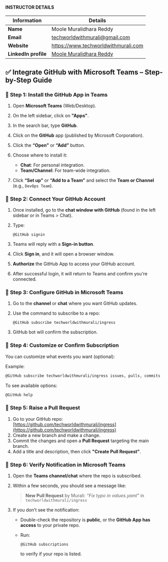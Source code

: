 #### INSTRUCTOR DETAILS

|  Information             | Details                                                                      |
|----------------------    |------------------------------------------------------------------------------|
| **Name**                 | Moole Muralidhara Reddy                                                      |
| **Email**                | techworldwithmurali@gmail.com                                                |
| **Website**              | https://www.techworldwithmurali.com               |
| **LinkedIn profile**     | [Moole Muralidhara Reddy](https://www.linkedin.com/in/moole-muralidhara-reddy) |


## ✅ **Integrate GitHub with Microsoft Teams – Step-by-Step Guide**

### 🔹 **Step 1: Install the GitHub App in Teams**

1. Open **Microsoft Teams** (Web/Desktop).
2. On the left sidebar, click on **"Apps"**.
3. In the search bar, type **GitHub**.
4. Click on the **GitHub** app (published by Microsoft Corporation).
5. Click the **“Open”** or **“Add”** button.
6. Choose where to install it:

   * **Chat**: For personal integration.
   * **Team/Channel**: For team-wide integration.
7. Click **“Set up”** or **“Add to a Team”** and select the **Team or Channel** (e.g., `DevOps Team`).

### 🔹 **Step 2: Connect Your GitHub Account**

1. Once installed, go to the **chat window with GitHub** (found in the left sidebar or in Teams > Chat).
2. Type:

   ```
   @GitHub signin
   ```
3. Teams will reply with a **Sign-in button**.
4. Click **Sign in**, and it will open a browser window.
5. **Authorize** the GitHub App to access your GitHub account.
6. After successful login, it will return to Teams and confirm you're connected.


### 🔹 **Step 3: Configure GitHub in Microsoft Teams**

1. Go to the **channel** or **chat** where you want GitHub updates.
2. Use the command to subscribe to a repo:

   ```
   @GitHub subscribe techworldwithmurali/ingress
   ```
3. GitHub bot will confirm the subscription.


### 🔹 **Step 4: Customize or Confirm Subscription**

You can customize what events you want (optional):

Example:

```bash
@GitHub subscribe techworldwithmurali/ingress issues, pulls, commits
```

To see available options:

```bash
@GitHub help
```

### 🔹 **Step 5: Raise a Pull Request**

1. Go to your GitHub repo:
   [https://github.com/techworldwithmurali/ingress](https://github.com/techworldwithmurali/ingress)
2. Create a new branch and make a change.
3. Commit the changes and open a **Pull Request** targeting the main branch.
4. Add a title and description, then click **"Create Pull Request"**.

### 🔹 **Step 6: Verify Notification in Microsoft Teams**

1. Open the **Teams channel/chat** where the repo is subscribed.

2. Within a few seconds, you should see a message like:

   > **New Pull Request** by Murali: *“Fix typo in values.yaml”* in `techworldwithmurali/ingress`

3. If you don’t see the notification:

   * Double-check the repository is **public**, or the **GitHub App has access** to your private repo.
   * Run:

     ```
     @GitHub subscriptions
     ```

     to verify if your repo is listed.
